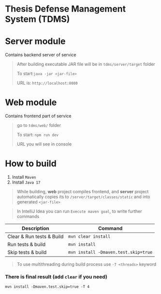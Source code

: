 # Thesis Defense Management System (TDMS)

# Server module
Contains backend server of service
> After building executable JAR file will be in `tdms/server/target` folder
> 
> To start:`java -jar <jar-file>`
> 
> URL is: `http://localhost:8080`

# Web module
Contains frontend part of service
> go to `tdms/web/` folder
> 
> To start: `npm run dev`
>
> URL you will see in console

# How to build
1. Install `Maven`
2. Install `Java 17`

> While building, **web** project compiles frontend, and **server** project automatically copies its to `/server/target/classes/static` and into generated `<jar-file>`

> In IntelliJ Idea you can run `Execute maven goal`, to write further commands

| Description               | Command                              |
|---------------------------|--------------------------------------|
| Clear & Run tests & Build | `mvn clear install`                  |
| Run tests & build         | `mvn install`                        |
| Skip tests & build        | `mvn install -Dmaven.test.skip=true` |
>To use multithreading during build process use `-T <threads>` keyword

### There is final result (add `clear` if you need)
```shell
mvn install -Dmaven.test.skip=true -T 4
```
